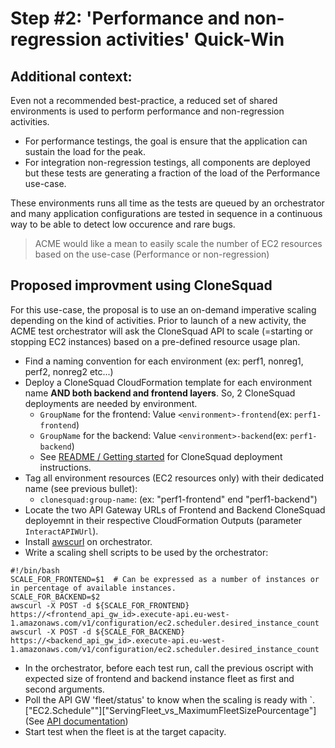 
# Step #2: 'Performance and non-regression activities' Quick-Win 

## Additional context:

Even not a recommended best-practice, a reduced set of shared environments is used to perform performance and non-regression activities.
* For performance testings, the goal is ensure that the application can sustain the load for the peak.
* For integration non-regression testings, all components are deployed but these tests are generating a fraction of the load of the Performance use-case.

These environments runs all time as the tests are queued by an orchestrator and many application configurations are tested in sequence in a continuous
way to be able to detect low occurence and rare bugs.

> ACME would like a mean to easily scale the number of EC2 resources based on the use-case (Performance or non-regression)

## Proposed improvment using CloneSquad

For this use-case, the proposal is to use an on-demand imperative scaling depending on the kind of activities. Prior to launch of a new
activity, the ACME test orchestrator will ask the CloneSquad API to scale (=starting or stopping EC2 instances) based on a pre-defined resource usage plan.

* Find a naming convention for each environment (ex: perf1, nonreg1, perf2, nonreg2 etc...)
* Deploy a CloneSquad CloudFormation template for each environment name **AND both backend and frontend layers**. So, 2 CloneSquad deployments are needed by environment. 
	- `GroupName` for the frontend: Value `<environment>-frontend`(ex: `perf1-frontend`)
	- `GroupName` for the backend: Value `<environment>-backend`(ex: `perf1-backend`)
	- See [README / Getting started](../README.md#installing--getting-started) for CloneSquad deployment instructions.
* Tag all environment resources (EC2 resources only) with their dedicated name (see previous bullet):
	- `clonesquad:group-name`: <GroupName> (ex: "perf1-frontend" end "perf1-backend")
* Locate the two API Gateway URLs of Frontend and Backend CloneSquad deployemnt in their respective CloudFormation Outputs (parameter `InteractAPIWUrl`).
* Install [awscurl](https://github.com/okigan/awscurl) on orchestrator.
* Write a scaling shell scripts to be used by the orchestrator:

```shell
#!/bin/bash
SCALE_FOR_FRONTEND=$1  # Can be expressed as a number of instances or in percentage of available instances.
SCALE_FOR_BACKEND=$2
awscurl -X POST -d ${SCALE_FOR_FRONTEND} https://<frontend_api_gw_id>.execute-api.eu-west-1.amazonaws.com/v1/configuration/ec2.scheduler.desired_instance_count
awscurl -X POST -d ${SCALE_FOR_BACKEND} https://<backend_api_gw_id>.execute-api.eu-west-1.amazonaws.com/v1/configuration/ec2.scheduler.desired_instance_count
```

* In the orchestrator, before each test run, call the previous oscript with expected size of frontend and backend instance fleet as first and second arguments.
* Poll the API GW 'fleet/status' to know when the scaling is ready with `.["EC2.Schedule""]["ServingFleet_vs_MaximumFleetSizePourcentage"] (See [API documentation](INTERACTING.md#api-fleetstatus))
* Start test when the fleet is at the target capacity.




